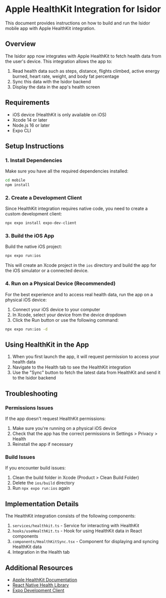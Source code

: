 # Apple HealthKit Integration for Isidor

This document provides instructions on how to build and run the Isidor mobile app with Apple HealthKit integration.

## Overview

The Isidor app now integrates with Apple HealthKit to fetch health data from the user's device. This integration allows the app to:

1. Read health data such as steps, distance, flights climbed, active energy burned, heart rate, weight, and body fat percentage
2. Sync this data with the Isidor backend
3. Display the data in the app's health screen

## Requirements

- iOS device (HealthKit is only available on iOS)
- Xcode 14 or later
- Node.js 16 or later
- Expo CLI

## Setup Instructions

### 1. Install Dependencies

Make sure you have all the required dependencies installed:

```bash
cd mobile
npm install
```

### 2. Create a Development Client

Since HealthKit integration requires native code, you need to create a custom development client:

```bash
npx expo install expo-dev-client
```

### 3. Build the iOS App

Build the native iOS project:

```bash
npx expo run:ios
```

This will create an Xcode project in the `ios` directory and build the app for the iOS simulator or a connected device.

### 4. Run on a Physical Device (Recommended)

For the best experience and to access real health data, run the app on a physical iOS device:

1. Connect your iOS device to your computer
2. In Xcode, select your device from the device dropdown
3. Click the Run button or use the following command:

```bash
npx expo run:ios -d
```

## Using HealthKit in the App

1. When you first launch the app, it will request permission to access your health data
2. Navigate to the Health tab to see the HealthKit integration
3. Use the "Sync" button to fetch the latest data from HealthKit and send it to the Isidor backend

## Troubleshooting

### Permissions Issues

If the app doesn't request HealthKit permissions:

1. Make sure you're running on a physical iOS device
2. Check that the app has the correct permissions in Settings > Privacy > Health
3. Reinstall the app if necessary

### Build Issues

If you encounter build issues:

1. Clean the build folder in Xcode (Product > Clean Build Folder)
2. Delete the `ios/build` directory
3. Run `npx expo run:ios` again

## Implementation Details

The HealthKit integration consists of the following components:

1. `services/healthkit.ts` - Service for interacting with HealthKit
2. `hooks/useHealthKit.ts` - Hook for using HealthKit data in React components
3. `components/HealthKitSync.tsx` - Component for displaying and syncing HealthKit data
4. Integration in the Health tab

## Additional Resources

- [Apple HealthKit Documentation](https://developer.apple.com/documentation/healthkit)
- [React Native Health Library](https://github.com/agencyenterprise/react-native-health)
- [Expo Development Client](https://docs.expo.dev/development/development-builds/introduction/) 